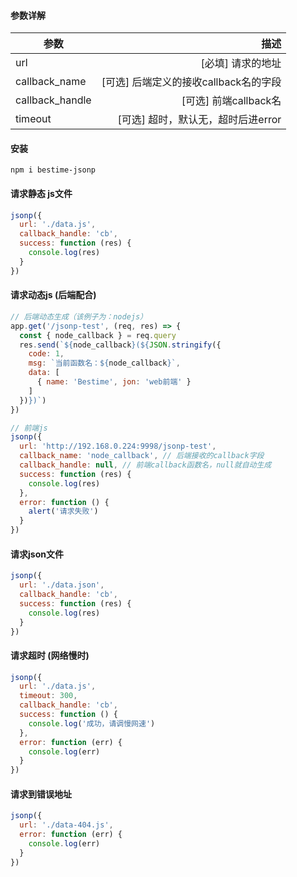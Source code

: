 


#### 参数详解

| 参数        | 描述  | 
| --------   | -----:  |
| url      | [必填] 请求的地址   |
| callback_name      | [可选] 后端定义的接收callback名的字段   |
| callback_handle      | [可选] 前端callback名   |
| timeout      |[可选] 超时，默认无，超时后进error   |

#### 安装
```
npm i bestime-jsonp
```

#### 请求静态 js文件
```javascript
jsonp({
  url: './data.js',
  callback_handle: 'cb',
  success: function (res) {
    console.log(res)
  }
})
```

#### 请求动态js (后端配合)
```javascript
// 后端动态生成（该例子为：nodejs）
app.get('/jsonp-test', (req, res) => {
  const { node_callback } = req.query
  res.send(`${node_callback}(${JSON.stringify({
    code: 1,
    msg: `当前函数名：${node_callback}`,
    data: [
      { name: 'Bestime', jon: 'web前端' }
    ]
  })})`)
})
```
```javascript
// 前端js
jsonp({
  url: 'http://192.168.0.224:9998/jsonp-test',
  callback_name: 'node_callback', // 后端接收的callback字段
  callback_handle: null, // 前端callback函数名，null就自动生成
  success: function (res) {
    console.log(res)
  },
  error: function () {
    alert('请求失败')
  }
})
```

#### 请求json文件
```javascript
jsonp({
  url: './data.json',
  callback_handle: 'cb',
  success: function (res) {
    console.log(res)
  }
})
```

#### 请求超时 (网络慢时)
```javascript
jsonp({
  url: './data.js',
  timeout: 300,
  callback_handle: 'cb',
  success: function () {
    console.log('成功，请调慢网速')
  },
  error: function (err) {
    console.log(err)
  }
})
```

#### 请求到错误地址
```javascript
jsonp({
  url: './data-404.js',
  error: function (err) {
    console.log(err)
  }
})
```